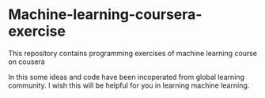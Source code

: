 # Machine-learning-coursera-exercise
This repository contains programming exercises of machine learning course on cousera


In this some ideas and code have been incoperated from global learning community.
I wish this will be helpful for you in learning machine learning.
